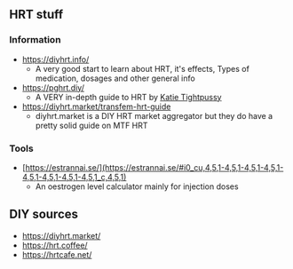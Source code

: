 
## HRT stuff

### Information
- https://diyhrt.info/
	- A very good start to learn about HRT, it's effects, Types of medication, dosages and other general info
- https://pghrt.diy/
	- A VERY in-depth guide to HRT by [Katie Tightpussy](https://katea.gay/)
- https://diyhrt.market/transfem-hrt-guide
	- diyhrt.market is a DIY HRT market aggregator but they do have a pretty solid guide on MTF HRT

### Tools
- [https://estrannai.se/](https://estrannai.se/#i0_cu,4,5,1-4,5,1-4,5,1-4,5,1-4,5,1-4,5,1-4,5,1-4,5,1_c,4,5,1)
	- An oestrogen level calculator mainly for injection doses

## DIY sources
- https://diyhrt.market/
- https://hrt.coffee/
- https://hrtcafe.net/